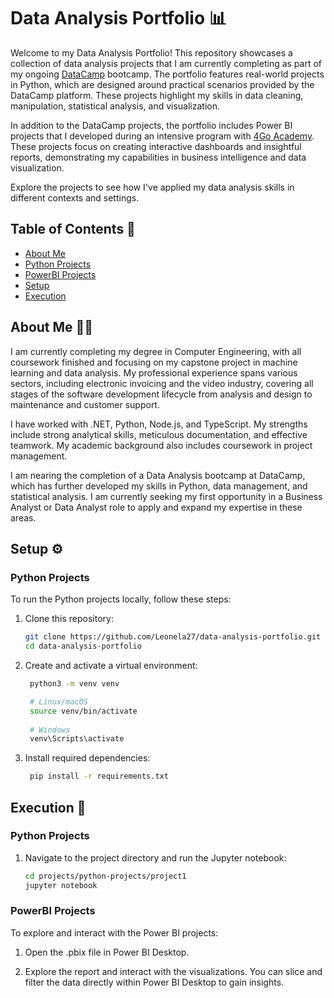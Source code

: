 # Data Analysis Portfolio 📊

Welcome to my Data Analysis Portfolio! This repository showcases a collection of data analysis projects that I am currently completing as part of my ongoing [DataCamp](https://app.datacamp.com/) bootcamp. The portfolio features real-world projects in Python, which are designed around practical scenarios provided by the DataCamp platform. These projects highlight my skills in data cleaning, manipulation, statistical analysis, and visualization.

In addition to the DataCamp projects, the portfolio includes Power BI projects that I developed during an intensive program with [4Go Academy](https://4goacademy.com/). These projects focus on creating interactive dashboards and insightful reports, demonstrating my capabilities in business intelligence and data visualization.

Explore the projects to see how I've applied my data analysis skills in different contexts and settings.


## Table of Contents 📑

- [About Me](#about-me)
- [Python Projects](#python-projects)
- [PowerBI Projects](#powerbi-projects)
- [Setup](#setup)
- [Execution](#execution)


## About Me 👩‍💻

I am currently completing my degree in Computer Engineering, with all coursework finished and focusing on my capstone project in machine learning and data analysis. My professional experience spans various sectors, including electronic invoicing and the video industry, covering all stages of the software development lifecycle from analysis and design to maintenance and customer support.

I have worked with .NET, Python, Node.js, and TypeScript. My strengths include strong analytical skills, meticulous documentation, and effective teamwork. My academic background also includes coursework in project management. 

I am nearing the completion of a Data Analysis bootcamp at DataCamp, which has further developed my skills in Python, data management, and statistical analysis. I am currently seeking my first opportunity in a Business Analyst or Data Analyst role to apply and expand my expertise in these areas.

## Setup ⚙️

### Python Projects

To run the Python projects locally, follow these steps:

1. Clone this repository:
   ```bash
   git clone https://github.com/Leonela27/data-analysis-portfolio.git
   cd data-analysis-portfolio
   ```

2. Create and activate a virtual environment:

   ```bash
    python3 -m venv venv

    # Linux/macOS
    source venv/bin/activate
    
    # Windows
    venv\Scripts\activate
    ```

3. Install required dependencies:
   ```bash
    pip install -r requirements.txt
    ```


## Execution 🚀

### Python Projects

1. Navigate to the project directory and run the Jupyter notebook:
    ```bash
    cd projects/python-projects/project1
    jupyter notebook
    ```

### PowerBI Projects

To explore and interact with the Power BI projects:

1. Open the .pbix file in Power BI Desktop.

2. Explore the report and interact with the visualizations. You can slice and filter the data directly within Power BI Desktop to gain insights.